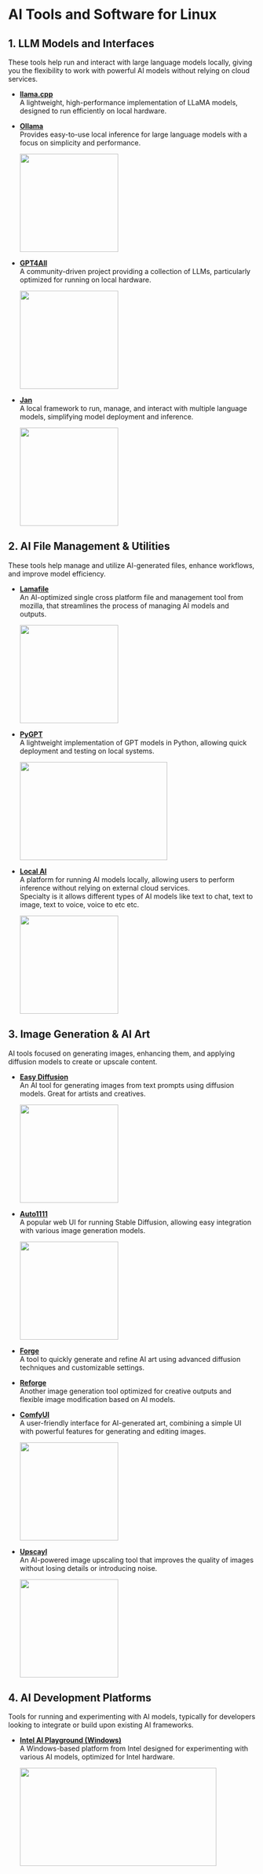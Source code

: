 # AI Tools and Software for Linux

## **1. LLM Models and Interfaces**  
These tools help run and interact with large language models locally, giving you the flexibility to work with powerful AI models without relying on cloud services.

- **[llama.cpp](https://github.com/ggerganov/llama.cpp)**  
  A lightweight, high-performance implementation of LLaMA models, designed to run efficiently on local hardware.

- **[Ollama](https://ollama.com)**  
  Provides easy-to-use local inference for large language models with a focus on simplicity and performance.

  <img src="https://ollama.com/public/ollama.png" width="200" height="200">  

- **[GPT4All](https://github.com/nomic-ai/gpt4all)**  
  A community-driven project providing a collection of LLMs, particularly optimized for running on local hardware.

  <img src="https://www.nomic.ai/gpt4all/gpt4all_word.svg" width="200" height="200">  

- **[Jan](https://github.com/jan-code/jan)**  
  A local framework to run, manage, and interact with multiple language models, simplifying model deployment and inference.

  <img src="https://images.glints.com/unsafe/160x0/glints-dashboard.oss-ap-southeast-1.aliyuncs.com/company-logo/ff2621a5ee466860f87de7b5d1fc5a7d.png" width="200" height="200">  

## **2. AI File Management & Utilities**  
These tools help manage and utilize AI-generated files, enhance workflows, and improve model efficiency.

- **[Lamafile](https://github.com/lamafile/lamafile)**  
  An AI-optimized single cross platform file and management tool from mozilla, that streamlines the process of managing AI models and outputs.

  <img src="https://github.com/Mozilla-Ocho/llamafile/raw/main/llamafile/llamafile-640x640.png" width="200" height="200">  

- **[PyGPT](https://github.com/pytorch/pytorch)**  
  A lightweight implementation of GPT models in Python, allowing quick deployment and testing on local systems.

  <img src="https://pygpt.net/assets/logo_pygpt_v2.png?v=20240218" width="300" height="200">  

- **[Local AI](https://localai.com)**  
  A platform for running AI models locally, allowing users to perform inference without relying on external cloud services.  
  Specialty is it allows different types of AI models like text to chat, text to image, text to voice, voice to etc etc.

  <img src="https://github.com/go-skynet/LocalAI/assets/2420543/0966aa2a-166e-4f99-a3e5-6c915fc997dd" width="200" height="200">  

## **3. Image Generation & AI Art**  
AI tools focused on generating images, enhancing them, and applying diffusion models to create or upscale content.

- **[Easy Diffusion](https://github.com/easydiffusion/easydiffusion)**  
  An AI tool for generating images from text prompts using diffusion models. Great for artists and creatives.

  <img src="https://stable-diffusion.hexaltation.org/media/images/icon-512x512.png" width="200" height="200">  

- **[Auto1111](https://github.com/AUTOMATIC1111/stable-diffusion-webui)**  
  A popular web UI for running Stable Diffusion, allowing easy integration with various image generation models.

  <img src="https://user-images.githubusercontent.com/36368048/196056944-6e8f039f-1a81-4d8b-b513-b49b1edef1ce.png" width="200" height="200">  

- **[Forge](https://github.com/forge/forge)**  
  A tool to quickly generate and refine AI art using advanced diffusion techniques and customizable settings.

- **[Reforge](https://github.com/reforge/reforge)**  
  Another image generation tool optimized for creative outputs and flexible image modification based on AI models.

- **[ComfyUI](https://github.com/comfyui/comfyui)**  
  A user-friendly interface for AI-generated art, combining a simple UI with powerful features for generating and editing images.

  <img src="https://encrypted-tbn0.gstatic.com/images?q=tbn:ANd9GcTgYeNeytLVoTAwPQyXHiLmlv9tDg46J3HhbQ&s" width="200" height="200">  

- **[Upscayl](https://github.com/upscayl/upscayl)**  
  An AI-powered image upscaling tool that improves the quality of images without losing details or introducing noise.

  <img src="https://dashboard.snapcraft.io/site_media/appmedia/2023/04/upscayl.png" width="200" height="200">  

## **4. AI Development Platforms**  
Tools for running and experimenting with AI models, typically for developers looking to integrate or build upon existing AI frameworks.

- **[Intel AI Playground (Windows)](https://www.intel.com/content/www/us/en/artificial-intelligence/ai-playground.html)**  
  A Windows-based platform from Intel designed for experimenting with various AI models, optimized for Intel hardware.

    <img src="https://cdn.mos.cms.futurecdn.net/d8pmQi6W7Vfvp2w2EhkAtG-650-80.png.webp" width="400" height="200">  

